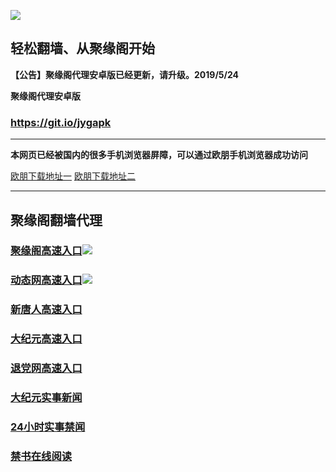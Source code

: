 ![](https://raw.githubusercontent.com/hao369/a/master/j.jpg)



## 轻松翻墙、从聚缘阁开始



**【公告】聚缘阁代理安卓版已经更新，请升级。2019/5/24**

 
**聚缘阁代理安卓版**
### https://git.io/jygapk  

***


**本网页已经被国内的很多手机浏览器屏障，可以通过欧朋手机浏览器成功访问**

[欧朋下载地址一](https://github.com/hao369/611/raw/master/oupengliulanqi_108.apk)   [欧朋下载地址二](http://gdown.baidu.com/data/wisegame/9a276c92b5b78d2d/oupengliulanqi_108.apk)

***



## 聚缘阁翻墙代理 

### [聚缘阁高速入口](https://g7gfzxuspg.execute-api.ap-northeast-2.amazonaws.com/j)![](https://raw.githubusercontent.com/hao369/a/master/jyg.gif)

### [动态网高速入口](https://qippa1otp2.execute-api.ap-southeast-1.amazonaws.com/jp/?id=2)![](https://raw.githubusercontent.com/hao369/a/master/jygdl.gif)


### [新唐人高速入口](https://qippa1otp2.execute-api.ap-southeast-1.amazonaws.com/jp/?id=5)

### [大纪元高速入口](https://qippa1otp2.execute-api.ap-southeast-1.amazonaws.com/jp/?id=7)

### [退党网高速入口](https://qippa1otp2.execute-api.ap-southeast-1.amazonaws.com/jp/?id=8)


### [大纪元实事新闻](https://git.io/fjmgE)

### [24小时实事禁闻](https://git.io/fj3Go)

### [禁书在线阅读](https://git.io/fjJ5Z)






